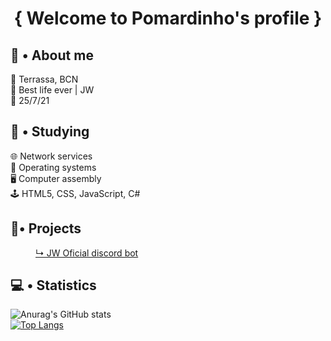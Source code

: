 <h1 align="center">{ Welcome to Pomardinho's profile }</h1>

## 👤 • About me
📍 Terrassa, BCN <br>
🤩 Best life ever | JW <br>
📆 25/7/21

## 📖 • Studying
🌐 Network services<br>
💾 Operating systems<br>
🖥️ Computer assembly<br>
🕹 HTML5, CSS, JavaScript, C#

## 📎• Projects
<dl>
	<dd><a href="">↳ JW Oficial discord bot</a></dd>
</dl>

## 💻 • Statistics 
![Anurag's GitHub stats](https://github-readme-stats.vercel.app/api?username=pomardinho&show_icons=true&theme=radical)<br>
[![Top Langs](https://github-readme-stats.vercel.app/api/top-langs/?username=pomardinho&layout=compact&theme=radical)](https://github.com/anuraghazra/github-readme-stats)

<!-- Flechita: ➥ -->
<!-- https://github.com/anuraghazra/github-readme-stats#github-stats-card -->
